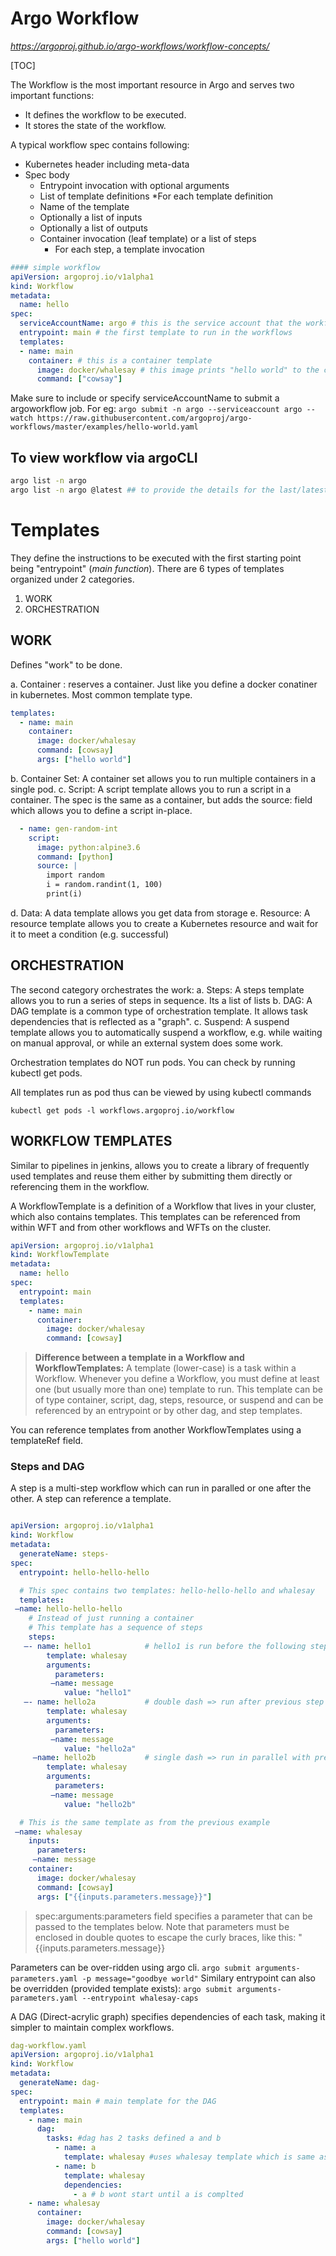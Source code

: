 # Argo Workflow
_https://argoproj.github.io/argo-workflows/workflow-concepts/_

[TOC]

The Workflow is the most important resource in Argo and serves two important functions:
* It defines the workflow to be executed.
* It stores the state of the workflow.
  
A typical workflow spec contains following:
* Kubernetes header including meta-data
* Spec body
    * Entrypoint invocation with optional arguments
    * List of template definitions
*For each template definition
    * Name of the template
    * Optionally a list of inputs
    * Optionally a list of outputs
    * Container invocation (leaf template) or a list of steps
        *   For each step, a template invocation

```yaml
#### simple workflow
apiVersion: argoproj.io/v1alpha1
kind: Workflow
metadata:
  name: hello
spec:
  serviceAccountName: argo # this is the service account that the workflow will run with
  entrypoint: main # the first template to run in the workflows
  templates:
  - name: main
    container: # this is a container template
      image: docker/whalesay # this image prints "hello world" to the console
      command: ["cowsay"]
```
Make sure to include or specify serviceAccountName to submit a argoworkflow job.
For eg:
`argo submit -n argo --serviceaccount argo --watch https://raw.githubusercontent.com/argoproj/argo-workflows/master/examples/hello-world.yaml`

## To view workflow via argoCLI
```bash
argo list -n argo
argo list -n argo @latest ## to provide the details for the last/latest workflow
```
# Templates
They define the instructions to be executed with the first starting point being "entrypoint" (_main function_).
There are 6 types of templates organized under 2 categories.
1. WORK
2. ORCHESTRATION

## WORK
Defines "work" to be done.

a. Container : reserves a container. Just like you define a docker conatiner in kubernetes. Most common template type.
```yaml
templates:
  - name: main
    container:
      image: docker/whalesay
      command: [cowsay]
      args: ["hello world"]
```
b. Container Set: A container set allows you to run multiple containers in a single pod.
c. Script: A script template allows you to run a script in a container. The spec is the same as a container, but adds the source: field which allows you to define a script in-place.
```yaml
  - name: gen-random-int
    script:
      image: python:alpine3.6
      command: [python]
      source: |
        import random
        i = random.randint(1, 100)
        print(i)
```

d. Data: A data template allows you get data from storage
e. Resource: A resource template allows you to create a Kubernetes resource and wait for it to meet a condition (e.g. successful) 

## ORCHESTRATION
The second category orchestrates the work:
a. Steps: A steps template allows you to run a series of steps in sequence. Its a list of lists 
b. DAG: A DAG template is a common type of orchestration template. It allows task dependencies that is reflected as a "graph". 
c. Suspend: A suspend template allows you to automatically suspend a workflow, e.g. while waiting on manual approval, or while an external system does some work.

Orchestration templates do NOT run pods. You can check by running kubectl get pods.

All templates run as pod thus can be viewed by using kubectl commands

`kubectl get pods -l workflows.argoproj.io/workflow`

## WORKFLOW TEMPLATES
Similar to pipelines in jenkins, allows you to create a library of frequently used templates and reuse them either by submitting them directly or referencing them in the workflow.

A WorkflowTemplate is a definition of a Workflow that lives in your cluster, which also contains templates. This templates can be referenced from within WFT and from other workflows and WFTs on the cluster.
```yaml
apiVersion: argoproj.io/v1alpha1
kind: WorkflowTemplate
metadata:
  name: hello
spec:
  entrypoint: main
  templates:
    - name: main
      container:
        image: docker/whalesay
        command: [cowsay]
```
> **Difference between a template in a Workflow and WorkflowTemplates:**
>   A template (lower-case) is a task within a Workflow. Whenever you define a Workflow, you must define at least one (but usually more than one) template to run. This template can be of type container, script, dag, steps, resource, or suspend and can be referenced by an entrypoint or by other dag, and step templates.

You can reference templates from another WorkflowTemplates using a templateRef field.

### Steps and DAG
A step is a multi-step workflow which can run in paralled or one after the other. A step can reference a template.

```yaml

apiVersion: argoproj.io/v1alpha1
kind: Workflow
metadata:
  generateName: steps-
spec:
  entrypoint: hello-hello-hello

  # This spec contains two templates: hello-hello-hello and whalesay
  templates:
 —name: hello-hello-hello
    # Instead of just running a container
    # This template has a sequence of steps
    steps:
   —- name: hello1            # hello1 is run before the following steps
        template: whalesay
        arguments:
          parameters:
         —name: message
            value: "hello1"
   —- name: hello2a           # double dash => run after previous step
        template: whalesay
        arguments:
          parameters:
         —name: message
            value: "hello2a"
     —name: hello2b           # single dash => run in parallel with previous step
        template: whalesay
        arguments:
          parameters:
         —name: message
            value: "hello2b"

  # This is the same template as from the previous example
 —name: whalesay
    inputs:
      parameters:
     —name: message
    container:
      image: docker/whalesay
      command: [cowsay]
      args: ["{{inputs.parameters.message}}"]
```
>spec:arguments:parameters field specifies a parameter that can be passed to the templates below.
>Note that parameters must be enclosed in double quotes to escape the curly braces, like this: "{{inputs.parameters.message}}

Parameters can be over-ridden using argo cli.
`argo submit arguments-parameters.yaml -p message="goodbye world"`
Similary entrypoint can also be overridden (provided template exists):
`argo submit arguments-parameters.yaml --entrypoint whalesay-caps`

A DAG (Direct-acrylic graph) specifies dependencies of each task, making it simpler to maintain complex workflows.
```yaml
dag-workflow.yaml 
apiVersion: argoproj.io/v1alpha1
kind: Workflow
metadata:
  generateName: dag-
spec:
  entrypoint: main # main template for the DAG
  templates:
    - name: main
      dag:
        tasks: #dag has 2 tasks defined a and b
          - name: a
            template: whalesay #uses whalesay template which is same as container template
          - name: b
            template: whalesay
            dependencies:
              - a # b wont start until a is complted
    - name: whalesay
      container:
        image: docker/whalesay
        command: [cowsay]
        args: ["hello world"]
```